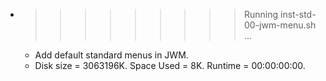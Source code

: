 * >>>>>>>>> Running inst-std-00-jwm-menu.sh ...
  * Add default standard menus in JWM.
  * Disk size = 3063196K. Space Used = 8K. Runtime = 00:00:00:00.
